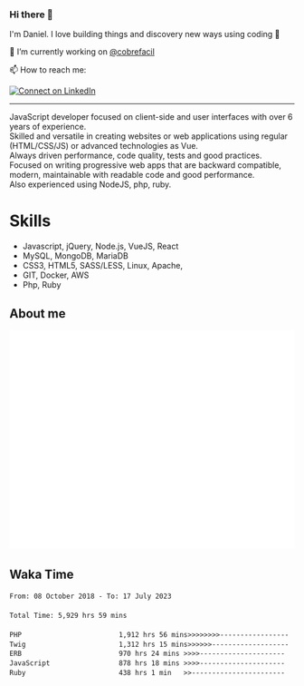 ### Hi there 👋

I'm Daniel. I love building things and discovery new ways using coding :raised_hands: 

🔭 I’m currently working on [@cobrefacil](https://www.cobrefacil.com.br/)

📫 How to reach me:

[![Connect on LinkedIn](https://img.shields.io/badge/--linkedin?label=LinkedIn&logo=LinkedIn&style=social)](https://www.linkedin.com/in/daniel-cerverizzo/)

---

JavaScript developer focused on client-side and user interfaces with over 6 years of experience.  
Skilled and versatile in creating websites or web applications using regular (HTML/CSS/JS) or advanced technologies as Vue.  
Always driven performance, code quality, tests and good practices.  
 Focused on writing progressive web apps that are backward compatible, modern, maintainable with readable code and good performance.  
Also experienced using NodeJS, php, ruby. 


# Skills

 - Javascript, jQuery, Node.js, VueJS, React
 - MySQL, MongoDB, MariaDB    
 - CSS3, HTML5, SASS/LESS,  Linux, Apache,
 - GIT, Docker, AWS
 - Php, Ruby

## About me

![Metrics](/github-metrics.svg)

## Waka Time

<!--START_SECTION:waka-->

```txt
From: 08 October 2018 - To: 17 July 2023

Total Time: 5,929 hrs 59 mins

PHP                        1,912 hrs 56 mins>>>>>>>>-----------------   32.26 %
Twig                       1,312 hrs 15 mins>>>>>>-------------------   22.13 %
ERB                        970 hrs 24 mins >>>>---------------------   16.36 %
JavaScript                 878 hrs 18 mins >>>>---------------------   14.81 %
Ruby                       438 hrs 1 min   >>-----------------------   07.39 %
```

<!--END_SECTION:waka-->

